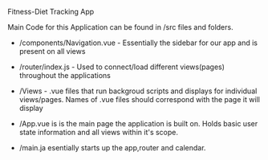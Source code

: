 Fitness-Diet Tracking App


Main Code for this Application can be found in /src files and folders.

* /components/Navigation.vue - Essentially the sidebar for our app and is present on all views
* /router/index.js - Used to connect/load different views(pages) throughout the applications
* /Views - .vue files that run backgroud scripts and displays for individual views/pages. Names of .vue files should correspond with the page it will     display
* /App.vue is is the main page the application is built on. Holds basic user state information and all views within it's scope.

* /main.ja esentially starts up the app,router and calendar.
 
